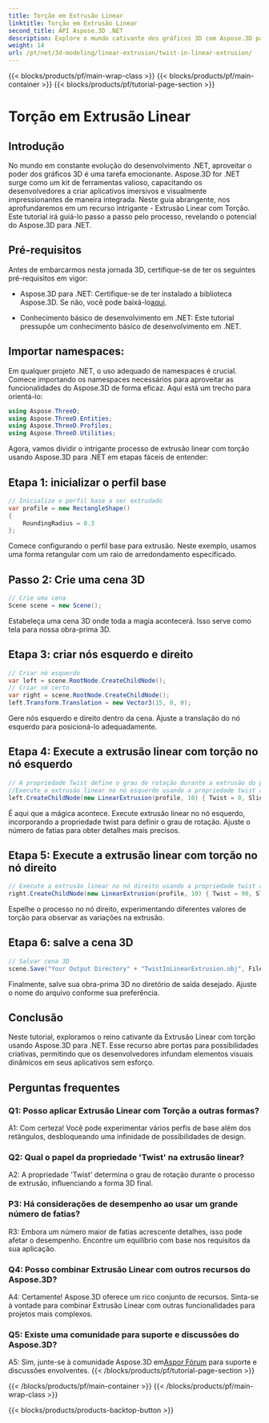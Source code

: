 ```yaml
---
title: Torção em Extrusão Linear
linktitle: Torção em Extrusão Linear
second_title: API Aspose.3D .NET
description: Explore o mundo cativante dos gráficos 3D com Aspose.3D para .NET. Aprenda passo a passo Extrusão Linear com Torção.
weight: 14
url: /pt/net/3d-modeling/linear-extrusion/twist-in-linear-extrusion/
---
```


{{< blocks/products/pf/main-wrap-class >}}
{{< blocks/products/pf/main-container >}}
{{< blocks/products/pf/tutorial-page-section >}}

# Torção em Extrusão Linear

## Introdução

No mundo em constante evolução do desenvolvimento .NET, aproveitar o poder dos gráficos 3D é uma tarefa emocionante. Aspose.3D for .NET surge como um kit de ferramentas valioso, capacitando os desenvolvedores a criar aplicativos imersivos e visualmente impressionantes de maneira integrada. Neste guia abrangente, nos aprofundaremos em um recurso intrigante - Extrusão Linear com Torção. Este tutorial irá guiá-lo passo a passo pelo processo, revelando o potencial do Aspose.3D para .NET.

## Pré-requisitos

Antes de embarcarmos nesta jornada 3D, certifique-se de ter os seguintes pré-requisitos em vigor:

-  Aspose.3D para .NET: Certifique-se de ter instalado a biblioteca Aspose.3D. Se não, você pode baixá-lo[aqui](https://releases.aspose.com/3d/net/).

- Conhecimento básico de desenvolvimento em .NET: Este tutorial pressupõe um conhecimento básico de desenvolvimento em .NET.

## Importar namespaces:

Em qualquer projeto .NET, o uso adequado de namespaces é crucial. Comece importando os namespaces necessários para aproveitar as funcionalidades do Aspose.3D de forma eficaz. Aqui está um trecho para orientá-lo:

```csharp
using Aspose.ThreeD;
using Aspose.ThreeD.Entities;
using Aspose.ThreeD.Profiles;
using Aspose.ThreeD.Utilities;
```

Agora, vamos dividir o intrigante processo de extrusão linear com torção usando Aspose.3D para .NET em etapas fáceis de entender:

## Etapa 1: inicializar o perfil base

```csharp
// Inicialize o perfil base a ser extrudado
var profile = new RectangleShape()
{
    RoundingRadius = 0.3
};
```

Comece configurando o perfil base para extrusão. Neste exemplo, usamos uma forma retangular com um raio de arredondamento especificado.

## Passo 2: Crie uma cena 3D

```csharp
// Crie uma cena
Scene scene = new Scene();
```

Estabeleça uma cena 3D onde toda a magia acontecerá. Isso serve como tela para nossa obra-prima 3D.

## Etapa 3: criar nós esquerdo e direito

```csharp
// Criar nó esquerdo
var left = scene.RootNode.CreateChildNode();
// Criar nó certo
var right = scene.RootNode.CreateChildNode();
left.Transform.Translation = new Vector3(15, 0, 0);
```

Gere nós esquerdo e direito dentro da cena. Ajuste a translação do nó esquerdo para posicioná-lo adequadamente.

## Etapa 4: Execute a extrusão linear com torção no nó esquerdo

```csharp
// A propriedade Twist define o grau de rotação durante a extrusão do perfil
//Execute a extrusão linear no nó esquerdo usando a propriedade twist and slices
left.CreateChildNode(new LinearExtrusion(profile, 10) { Twist = 0, Slices = 100 });
```

É aqui que a mágica acontece. Execute extrusão linear no nó esquerdo, incorporando a propriedade twist para definir o grau de rotação. Ajuste o número de fatias para obter detalhes mais precisos.

## Etapa 5: Execute a extrusão linear com torção no nó direito

```csharp
// Execute a extrusão linear no nó direito usando a propriedade twist and slices
right.CreateChildNode(new LinearExtrusion(profile, 10) { Twist = 90, Slices = 100 });
```

Espelhe o processo no nó direito, experimentando diferentes valores de torção para observar as variações na extrusão.

## Etapa 6: salve a cena 3D

```csharp
// Salvar cena 3D
scene.Save("Your Output Directory" + "TwistInLinearExtrusion.obj", FileFormat.WavefrontOBJ);
```

Finalmente, salve sua obra-prima 3D no diretório de saída desejado. Ajuste o nome do arquivo conforme sua preferência.

## Conclusão

Neste tutorial, exploramos o reino cativante da Extrusão Linear com torção usando Aspose.3D para .NET. Esse recurso abre portas para possibilidades criativas, permitindo que os desenvolvedores infundam elementos visuais dinâmicos em seus aplicativos sem esforço.

## Perguntas frequentes

### Q1: Posso aplicar Extrusão Linear com Torção a outras formas?

A1: Com certeza! Você pode experimentar vários perfis de base além dos retângulos, desbloqueando uma infinidade de possibilidades de design.

### Q2: Qual o papel da propriedade 'Twist' na extrusão linear?

A2: A propriedade 'Twist' determina o grau de rotação durante o processo de extrusão, influenciando a forma 3D final.

### P3: Há considerações de desempenho ao usar um grande número de fatias?

R3: Embora um número maior de fatias acrescente detalhes, isso pode afetar o desempenho. Encontre um equilíbrio com base nos requisitos da sua aplicação.

### Q4: Posso combinar Extrusão Linear com outros recursos do Aspose.3D?

A4: Certamente! Aspose.3D oferece um rico conjunto de recursos. Sinta-se à vontade para combinar Extrusão Linear com outras funcionalidades para projetos mais complexos.

### Q5: Existe uma comunidade para suporte e discussões do Aspose.3D?

 A5: Sim, junte-se à comunidade Aspose.3D em[Aspor Fórum](https://forum.aspose.com/c/3d/18) para suporte e discussões envolventes.
{{< /blocks/products/pf/tutorial-page-section >}}

{{< /blocks/products/pf/main-container >}}
{{< /blocks/products/pf/main-wrap-class >}}

{{< blocks/products/products-backtop-button >}}
